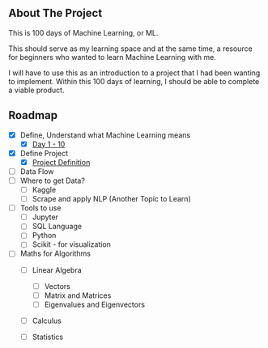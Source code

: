 ## About The Project

This is 100 days of Machine Learning, or ML.

This should serve as my learning space and at the same time, a resource for beginners who wanted to learn Machine Learning with me.

I will have to use this as an introduction to a project that I had been wanting to implement. Within this 100 days of learning, I should be able to complete a viable product. 

## Roadmap
- [x] Define, Understand what Machine Learning means
  - [x] [Day 1 - 10][ML1-url]
- [x] Define Project
  - [x] [Project Definition][ML1.2-url]
- [ ] Data Flow
- [ ] Where to get Data?
  - [ ] Kaggle
  - [ ] Scrape and apply NLP (Another Topic to Learn)
- [ ] Tools to use
  - [ ] Jupyter 
  - [ ] SQL Language
  - [ ] Python
  - [ ] Scikit - for visualization
- [ ] Maths for Algorithms
  - [ ] Linear Algebra
    - [ ] Vectors
    - [ ] Matrix and Matrices
    - [ ] Eigenvalues and Eigenvectors  
  - [ ] Calculus
  - [ ] Statistics


[ML1-url]: https://github.com/ivymorenomt/100DaysML/tree/master/1-10
[ML1.2-url]: https://github.com/ivymorenomt/100DaysML/blob/master/1-10/Day2_DefineProject.md